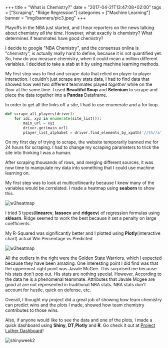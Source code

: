+++
title = "What is Chemistry?"
date = "2017-04-21T13:47:08+02:00"
tags = ["Scraping", "Ridge Regression"]
categories = ["Machine Learning"]
banner = "img/banners/pic3.jpeg"
+++


Playoffs in the NBA just started, and I hear reporters on the news talking about chemistry _all the time_. However, what exactly is chemistry? What determines if teammates have good chemistry? 

I decide to google "NBA Chemistry", and the consensus online is "chemistry", is actually really hard to define, because it is not quantified yet. So, how do you measure chemistry, when it could mean a million different variables. I decided to take a stab at it by using machine learning methods.

 
 My first step was to find and scrape data that relied on player to player interaction. I couldn't just scrape any stats data, I had to find data that showed how well two different teammates played _together_ while on the floor at the same time. I used **Beautiful Soup** and **Selenium** to scrape and piece the data together into a **Pandas** Dataframe.
 
 In order to get all the links off a site, I had to use enumerate and a for loop
   
```python
def scrape_all_players(driver):
    for idc, xyz in enumerate(site_list()):
        main_url = xyz
        driver.get(main_url)
        player_list_alphabet = driver.find_elements_by_xpath('//th//a')
```

On my first day of trying to scrape, the website temporarily banned me for 24 hours for scraping. I had to change my scraping parameters to trick the site into thinking I was a human. 

After scraping thousands of rows, and merging different sources, it was now time to manipulate my data into something that I could use machine learning on. 

My first step was to look at multicollinearity because I knew many of the variables would be correlated. I made a heatmap using **seaborn** to show this.

![w2heatmap](/img/heatmapweek2.png)

I tried 3 types(**linearcv**, **lassocv** and **ridgecv**) of regression formulas using **sklearn**. Ridge seemed to work the best because it set a penalty on large coefficients.

My R-Squared was significantly better and I plotted using **Plotly**(interactive chart) actual Win Percentage vs Predicted


![w2heatmap](/img/predictplotweek2.png)

All the outliers in the right were the Golden State Warriors, which I expected because they have been amazing. One interesting point I did find was that the uppermost right point was Javale McGee. This surprised me because his stats don't pop out. His stats are nothing special. However, According to the data he is a phenomenal teammate. Attributes that Javale Mcgee are good at are not represented in traditional NBA stats. NBA stats don't account for hustle, quick on defense, etc. 

Overall, I thought my project did a great job of showing how team chemistry can predict wins and the plots I made, showed how team chemistry contributes to those wins. 

Also, if anyone would like to see the data and one of the plots, I made a quick dashboard using **Shiny**, **DT**,**Plotly** and **R**. Go check it out at [Project Luther Dashboard](https://mcarrie30.shinyapps.io/project_benson/)!

![shinyweek2](/img/shinyweek2.png)



